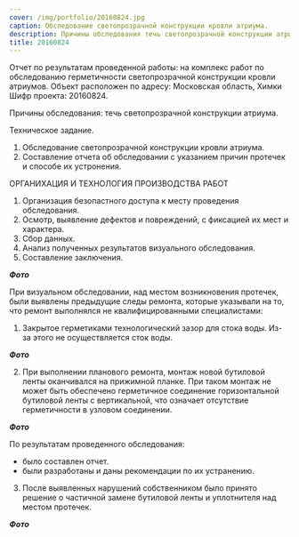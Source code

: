 ```yaml
---
cover: /img/portfolio/20160824.jpg
caption: Обследование светопрозрачной конструкции кровли атриума.
description: Причины обследования течь светопрозрачной конструкции атриума.
title: 20160824
---
```



Отчет по результатам проведенной работы:
на комплекс работ по обследованию герметичности светопрозрачной конструкции кровли атриумов.
Объект расположен по адресу: Московская область, Химки 
Шифр проекта: 20160824.	

Причины обследования: течь светопрозрачной конструкции атриума.

Техническое задание.
1.	Обследование светопрозрачной конструкции кровли атриума.
2.	Составление отчета об обследовании с указанием причин протечек и способе их устронения.

ОРГАНИХАЦИЯ И ТЕХНОЛОГИЯ ПРОИЗВОДСТВА РАБОТ
1.	Организация безопастного доступа к месту проведения обследования.
2.	Осмотр, выявление дефектов и повреждений, с фиксацией их мест и характера.
3.	Сбор данных.
4.	Анализ полученных результатов визуального обследования.
5.	Составление заключения.

***Фото*** 

При визуальном обследовании, над местом возникновения протечек, были выявлены предыдущие следы ремонта, которые указывали на то, что ремонт выполнялся не квалифицированными специалистами:
1.	Закрытое герметиками технологический зазор для стока воды. Из-за этого не осуществляется сток воды.

***Фото***

2.	При выполнении планового ремонта, монтаж новой бутиловой ленты оканчивался на прижимной планке. При таком монтаж не может быть обеспечено герметичное соединение горизонтальной бутиловой ленты с вертикальной, что означает отсутствие герметичности в узловом соединении.

***Фото***

По результатам проведенного обследования: 
- было составлен отчет. 
- были разработаны и даны рекомендации по их устранению.

3.	После выявленных нарушений собственником было принято решение о частичной замене бутиловой ленты и уплотнителя над местом протечек.

***Фото***



